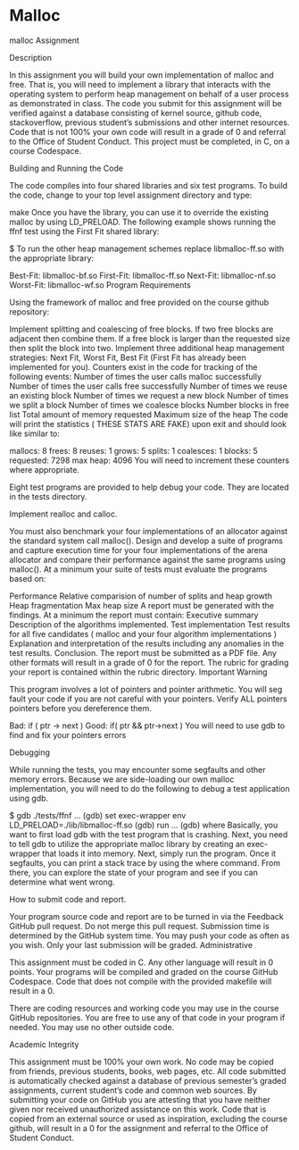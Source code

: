 # Malloc
malloc Assignment

Description

In this assignment you will build your own implementation of malloc and free. That is, you will need to implement a library that interacts with the operating system to perform heap management on behalf of a user process as demonstrated in class. The code you submit for this assignment will be verified against a database consisting of kernel source, github code, stackoverflow, previous student’s submissions and other internet resources. Code that is not 100% your own code will result in a grade of 0 and referral to the Office of Student Conduct. This project must be completed, in C, on a course Codespace.

Building and Running the Code

The code compiles into four shared libraries and six test programs. To build the code, change to your top level assignment directory and type:

make
Once you have the library, you can use it to override the existing malloc by using LD_PRELOAD. The following example shows running the ffnf test using the First Fit shared library:

$ 
To run the other heap management schemes replace libmalloc-ff.so with the appropriate library:

Best-Fit: libmalloc-bf.so
First-Fit: libmalloc-ff.so
Next-Fit: libmalloc-nf.so
Worst-Fit: libmalloc-wf.so
Program Requirements

Using the framework of malloc and free provided on the course github repository:

Implement splitting and coalescing of free blocks. If two free blocks are adjacent then combine them. If a free block is larger than the requested size then split the block into two.
Implement three additional heap management strategies: Next Fit, Worst Fit, Best Fit (First Fit has already been implemented for you).
Counters exist in the code for tracking of the following events:
Number of times the user calls malloc successfully
Number of times the user calls free successfully
Number of times we reuse an existing block
Number of times we request a new block
Number of times we split a block
Number of times we coalesce blocks
Number blocks in free list
Total amount of memory requested
Maximum size of the heap
The code will print the statistics ( THESE STATS ARE FAKE) upon exit and should look like similar to:

mallocs: 8
frees: 8
reuses: 1
grows: 5
splits: 1
coalesces: 1
blocks: 5
requested: 7298
max heap: 4096
You will need to increment these counters where appropriate.

Eight test programs are provided to help debug your code. They are located in the tests directory.

Implement realloc and calloc.

You must also benchmark your four implementations of an allocator against the standard system call malloc(). Design and develop a suite of programs and capture execution time for your four implementations of the arena allocator and compare their performance against the same programs using malloc(). At a minimum your suite of tests must evaluate the programs based on:

Performance
Relative comparision of number of splits and heap growth
Heap fragmentation
Max heap size
A report must be generated with the findings. At a minimum the report must contain:
Executive summary
Description of the algorithms implemented.
Test implementation
Test results for all five candidates ( malloc and your four algorithm implementations )
Explanation and interpretation of the results including any anomalies in the test results.
Conclusion. The report must be submitted as a PDF file. Any other formats will result in a grade of 0 for the report. The rubric for grading your report is contained within the rubric directory.
Important Warning

This program involves a lot of pointers and pointer arithmetic. You will seg fault your code if you are not careful with your pointers. Verify ALL pointers pointers before you dereference them.

Bad: if ( ptr -> next )
Good: if( ptr && ptr->next )
You will need to use gdb to find and fix your pointers errors

Debugging

While running the tests, you may encounter some segfaults and other memory errors. Because we are side-loading our own malloc implementation, you will need to do the following to debug a test application using gdb.

$ gdb ./tests/ffnf
...
(gdb) set exec-wrapper env LD_PRELOAD=./lib/libmalloc-ff.so
(gdb) run
...
(gdb) where
Basically, you want to first load gdb with the test program that is crashing. Next, you need to tell gdb to utilize the appropriate malloc library by creating an exec-wrapper that loads it into memory. Next, simply run the program. Once it segfaults, you can print a stack trace by using the where command. From there, you can explore the state of your program and see if you can determine what went wrong.

How to submit code and report.

Your program source code and report are to be turned in via the Feedback GitHub pull request. Do not merge this pull request. Submission time is determined by the GitHub system time. You may push your code as often as you wish. Only your last submission will be graded.
Administrative

This assignment must be coded in C. Any other language will result in 0 points. Your programs will be compiled and graded on the course GitHub Codespace. Code that does not compile with the provided makefile will result in a 0.

There are coding resources and working code you may use in the course GitHub repositories. You are free to use any of that code in your program if needed. You may use no other outside code.

Academic Integrity

This assignment must be 100% your own work. No code may be copied from friends, previous students, books, web pages, etc. All code submitted is automatically checked against a database of previous semester’s graded assignments, current student’s code and common web sources. By submitting your code on GitHub you are attesting that you have neither given nor received unauthorized assistance on this work. Code that is copied from an external source or used as inspiration, excluding the course github, will result in a 0 for the assignment and referral to the Office of Student Conduct.
